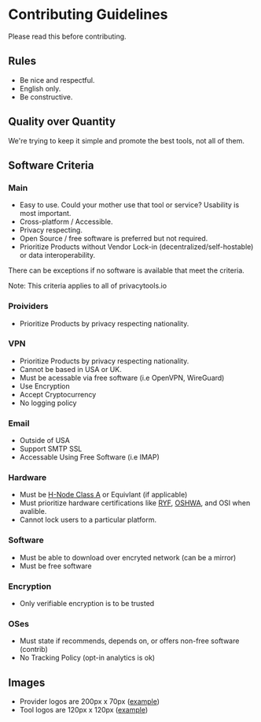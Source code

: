 # Contributing Guidelines

Please read this before contributing.

## Rules

- Be nice and respectful.
- English only.
- Be constructive.

## Quality over Quantity

We're trying to keep it simple and promote the best tools, not all of them.

## Software Criteria
### Main
- Easy to use. Could your mother use that tool or service? Usability is most important.
- Cross-platform / Accessible.
- Privacy respecting.
- Open Source / free software is preferred but not required.
- Prioritize Products without Vendor Lock-in (decentralized/self-hostable) or data interoperability.

There can be exceptions if no software is available that meet the criteria.

Note: This criteria applies to all of privacytools.io
### Proividers
- Prioritize Products by privacy respecting nationality.

### VPN
- Prioritize Products by privacy respecting nationality.
- Cannot be based in USA or UK.
- Must be acessable via free software (i.e OpenVPN, WireGuard)
- Use Encryption
- Accept Cryptocurrency
- No logging policy

### Email
- Outside of USA
- Support SMTP SSL
- Accessable Using Free Software (i.e IMAP)

### Hardware
- Must be [H-Node Class A](https://h-node.org/wiki/page/en/compatibility-classes) or Equivlant (if applicable)
- Must prioritize hardware certifications like [RYF](https://ryf.fsf.org/), [OSHWA](https://certification.oshwa.org/), and OSI when avalible.
- Cannot lock users to a particular platform.

### Software
- Must be able to download over encryted network (can be a mirror)
- Must be free software

### Encryption
- Only verifiable encryption is to be trusted

### OSes
- Must state if recommends, depends on, or offers non-free software (contrib)
- No Tracking Policy (opt-in analytics is ok)

## Images

- Provider logos are 200px x 70px ([example](https://www.privacytools.io/assets/img/provider/AirVPN.png))
- Tool logos are 120px x 120px ([example](https://www.privacytools.io/assets/img/tools/ChatSecure.png))
